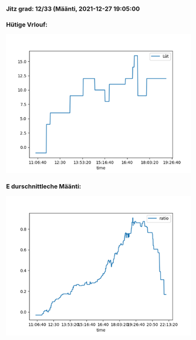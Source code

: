 ### Jitz grad: 12/33 (Määnti, 2021-12-27 19:05:00

### Hütige Vrlouf:
![Graph](Today.png)

### E durschnittleche Määnti:
![Graph](Määnti.png)